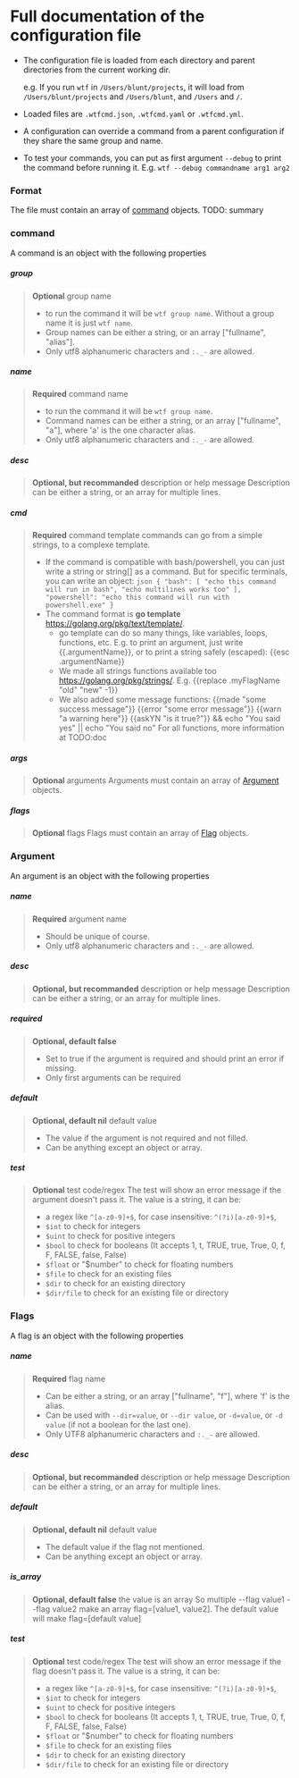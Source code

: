 # Full documentation of the configuration file

- The configuration file is loaded from each directory and parent directories from the current working dir.

  e.g. If you run `wtf` in `/Users/blunt/projects`, it will load from `/Users/blunt/projects` and `/Users/blunt`, and `/Users` and `/`.

- Loaded files are `.wtfcmd.json`, `.wtfcmd.yaml` or `.wtfcmd.yml`.
- A configuration can override a command from a parent configuration if they share the same group and name.

- To test your commands, you can put as first argument `--debug` to print the command before running it.
E.g. `wtf --debug commandname arg1 arg2`

### Format
The file must contain an array of [command](#command) objects.
TODO: summary

### command
A command is an object with the following properties

##### group
> **Optional** group name
> - to run the command it will be `wtf group name`. Without a group name it is just `wtf name`.
> - Group names can be either a string, or an array ["fullname", "alias"].
> - Only utf8 alphanumeric characters and `:._-` are allowed.

##### name
> **Required** command name
> - to run the command it will be `wtf group name`.
> - Command names can be either a string, or an array ["fullname", "a"], where 'a' is the one character alias.
> - Only utf8 alphanumeric characters and `:._-` are allowed.

##### desc
> **Optional, but recommanded** description or help message
> Description can be either a string, or an array for multiple lines.

##### cmd
> **Required** command template
> commands can go from a simple strings, to a complexe template.
> - If the command is compatible with bash/powershell, you can just write a string or string[] as a command.
>   But for specific terminals, you can write an object:
>       ```json
    {
    	"bash": [
    		"echo this command will run in bash",
    		"echo multilines works too"
    	],
    	"powershell": "echo this command will run with powershell.exe"
    }
    ```
> - The command format is **go template** https://golang.org/pkg/text/template/.
>   - go template can do so many things, like variables, loops, functions, etc.
>     E.g. to print an argument, just write {{.argumentName}}, or to print a string safely (escaped): {{esc .argumentName}}
>   - We made all strings functions available too https://golang.org/pkg/strings/.
>     E.g. {{replace .myFlagName "old" "new" -1}}
>   - We also added some message functions:
>     {{made "some success message"}}
>     {{error "some error message"}}
>     {{warn "a warning here"}}
>     {{askYN "is it true?"}} && echo "You said yes" || echo "You said no"
>     For all functions, more information at TODO:doc

##### args
> **Optional** arguments
> Arguments must contain an array of [Argument](#Argument) objects.

##### flags
> **Optional** flags
> Flags must contain an array of [Flag](#Flag) objects.

### Argument
An argument is an object with the following properties

##### name
> **Required** argument name
> - Should be unique of course.
> - Only utf8 alphanumeric characters and `:._-` are allowed.

##### desc
> **Optional, but recommanded** description or help message
> Description can be either a string, or an array for multiple lines.

##### required
> **Optional, default false**
> - Set to true if the argument is required and should print an error if missing.
> - Only first arguments can be required

##### default
> **Optional, default nil** default value
> - The value if the argument is not required and not filled.
> - Can be anything except an object or array.

##### test
> **Optional** test code/regex
> The test will show an error message if the argument doesn't pass it.
> The value is a string, it can be:
> - a regex like `^[a-z0-9]+$`, for case insensitive: `^(?i)[a-z0-9]+$`,
> - `$int` to check for integers
> - `$uint` to check for positive integers
> - `$bool` to check for booleans (It accepts 1, t, TRUE, true, True, 0, f, F, FALSE, false, False)
> - `$float` or "$number" to check for floating numbers
> - `$file` to check for an existing files
> - `$dir` to check for an existing directory
> - `$dir/file` to check for an existing file or directory

### Flags
A flag is an object with the following properties

##### name
> **Required** flag name
> - Can be either a string, or an array ["fullname", "f"], where 'f' is the alias.
> - Can be used with `--dir=value`, or `--dir value`, or `-d=value`, or `-d value` (if not a boolean for the last one).
> - Only UTF8 alphanumeric characters and `:._-` are allowed.

##### desc
> **Optional, but recommanded** description or help message
> Description can be either a string, or an array for multiple lines.

##### default
> **Optional, default nil** default value
> - The default value if the flag not mentioned.
> - Can be anything except an object or array.

##### is_array
> **Optional, default false** the value is an array
> So multiple --flag value1 --flag value2 make an array flag=[value1, value2].
> The default value will make flag=[default value]

##### test
> **Optional** test code/regex
> The test will show an error message if the flag doesn't pass it.
> The value is a string, it can be:
> - a regex like `^[a-z0-9]+$`, for case insensitive: `^(?i)[a-z0-9]+$`,
> - `$int` to check for integers
> - `$uint` to check for positive integers
> - `$bool` to check for booleans (It accepts 1, t, TRUE, true, True, 0, f, F, FALSE, false, False)
> - `$float` or "$number" to check for floating numbers
> - `$file` to check for an existing files
> - `$dir` to check for an existing directory
> - `$dir/file` to check for an existing file or directory
